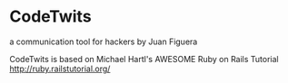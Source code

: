 # CodeTwits
a communication tool for hackers 
by Juan Figuera

CodeTwits is based on Michael Hartl's AWESOME Ruby on Rails Tutorial  http://ruby.railstutorial.org/